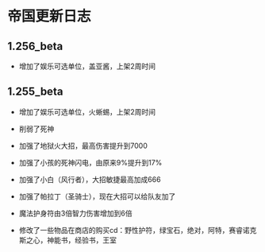 帝国更新日志  
====
1.256_beta  
------- 
* 增加了娱乐可选单位，盖亚酱，上架2周时间


1.255_beta  
------- 

* 增加了娱乐可选单位，火蜥蜴，上架2周时间

* 削弱了死神


* 加强了地狱火大招，最高伤害提升到7000
* 加强了小孩的死神闪电，由原来9%提升到17%
* 加强了小白（风行者），大招敏捷最高加成666
* 加强了帕拉丁（圣骑士），现在大招可以给队友加了
* 魔法护身符由3倍智力伤害增加到6倍

* 修改了一些物品在商店的购买cd：野性护符，绿宝石，绝对，阿特，赛睿诺克斯之心，神能书，经验书，王室
